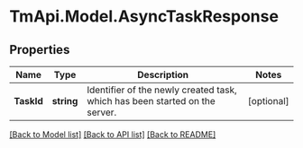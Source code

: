 # TmApi.Model.AsyncTaskResponse
## Properties

Name | Type | Description | Notes
------------ | ------------- | ------------- | -------------
**TaskId** | **string** | Identifier of the newly created task, which has been started on the server. | [optional] 

[[Back to Model list]](../README.md#documentation-for-models) [[Back to API list]](../README.md#documentation-for-api-endpoints) [[Back to README]](../README.md)


